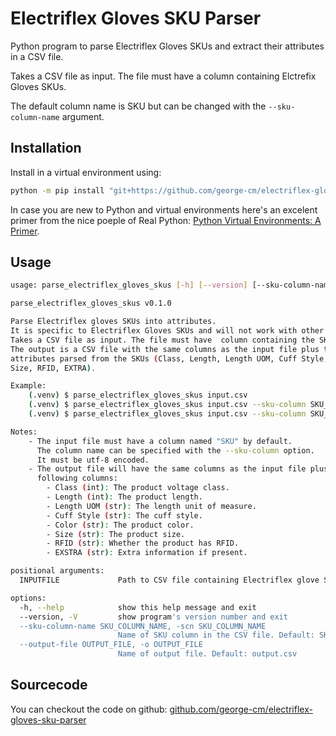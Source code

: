 # Electriflex Gloves SKU Parser

Python program to parse Electriflex Gloves SKUs and extract their attributes in a CSV file.

Takes a CSV file as input. The file must have a column containing Elctrefix Gloves SKUs.

The default column name is SKU but can be changed with the `--sku-column-name` argument.

## Installation

Install in a virtual environment using:

```sh
python -m pip install "git+https://github.com/george-cm/electriflex-gloves-sku-parser#egg=electriflex-gloves-sku-parser"
```

In case you are new to Python and virtual environments here's an excelent primer from the nice poeple of Real Python: [Python Virtual Environments: A Primer][def].

## Usage

```sh
usage: parse_electriflex_gloves_skus [-h] [--version] [--sku-column-name SKU_COLUMN_NAME] [--output-file OUTPUT_FILE] INPUTFILE

parse_electriflex_gloves_skus v0.1.0

Parse Electriflex gloves SKUs into attributes.
It is specific to Electriflex Gloves SKUs and will not work with other SKUs.
Takes a CSV file as input. The file must have  column containing the SKUs.
The output is a CSV file with the same columns as the input file plus the
attributes parsed from the SKUs (Class, Length, Length UOM, Cuff Style, Color,
Size, RFID, EXTRA).

Example:
    (.venv) $ parse_electriflex_gloves_skus input.csv
    (.venv) $ parse_electriflex_gloves_skus input.csv --sku-column SKU_CODE
    (.venv) $ parse_electriflex_gloves_skus input.csv --sku-column SKU_CODE --output-file parsed_output.csv

Notes:
    - The input file must have a column named "SKU" by default.
      The column name can be specified with the --sku-column option.
      It must be utf-8 encoded.
    - The output file will have the same columns as the input file plus the
      following columns:
        - Class (int): The product voltage class.
        - Length (int): The product length.
        - Length UOM (str): The length unit of measure.
        - Cuff Style (str): The cuff style.
        - Color (str): The product color.
        - Size (str): The product size.
        - RFID (str): Whether the product has RFID.
        - EXSTRA (str): Extra information if present.

positional arguments:
  INPUTFILE             Path to CSV file containing Electriflex glove SKUs

options:
  -h, --help            show this help message and exit
  --version, -V         show program's version number and exit
  --sku-column-name SKU_COLUMN_NAME, -scn SKU_COLUMN_NAME
                        Name of SKU column in the CSV file. Default: SKU
  --output-file OUTPUT_FILE, -o OUTPUT_FILE
                        Name of output file. Default: output.csv
```

## Sourcecode

You can checkout the code on github: [github.com/george-cm/electriflex-gloves-sku-parser][def2]

[def]: https://realpython.com/python-virtual-environments-a-primer/ "Python Virtual Environments: A Primer"
[def2]: https://github.com/george-cm/electriflex-gloves-sku-parser "github.com/george-cm/electriflex-gloves-sku-parser"
